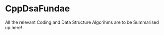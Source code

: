 # CppDsaFundae

All the relevant Coding and Data Structure Algorihms are to be Summarised up here!
.

